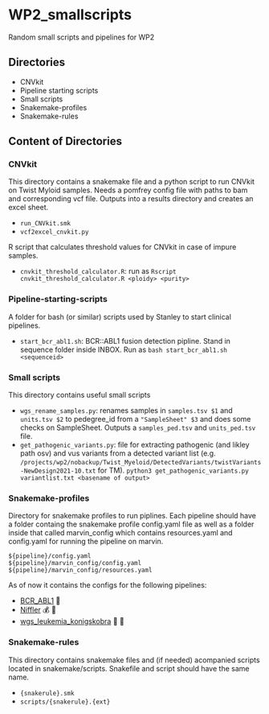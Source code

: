 # WP2_smallscripts
Random small scripts and pipelines for WP2

## Directories
- CNVkit
- Pipeline starting scripts
- Small scripts
- Snakemake-profiles
- Snakemake-rules


## Content of Directories
### CNVkit
This directory contains a snakemake file and a python script to run CNVkit on Twist Myloid samples. Needs a pomfrey config file with paths to bam and corresponding vcf file. Outputs into a results directory and creates an excel sheet.
- `run_CNVkit.smk`
- `vcf2excel_cnvkit.py`

R script that calculates threshold values for CNVkit in case of impure samples.
- `cnvkit_threshold_calculator.R`: run as `Rscript cnvkit_threshold_calculator.R <ploidy> <purity>`

### Pipeline-starting-scripts
A folder for bash (or similar) scripts used by Stanley to start clinical pipelines.
- `start_bcr_abl1.sh`: BCR::ABL1 fusion detection pipline. Stand in sequence folder inside INBOX. Run as `bash start_bcr_abl1.sh <sequenceid>`

### Small scripts
This directory contains useful small scripts
- `wgs_rename_samples.py`: renames samples in `samples.tsv $1` and `units.tsv $2` to pedegree_id from a `"SampleSheet" $3` and does some checks on SampleSheet. Outputs a `samples_ped.tsv` and `units_ped.tsv` file.
- `get_pathogenic_variants.py`:  file for extracting pathogenic (and likley path osv) and vus variants from a detected variant list (e.g. `/projects/wp2/nobackup/Twist_Myeloid/DetectedVariants/twistVariants-NewDesign2021-10.txt` for TM). `python3 get_pathogenic_variants.py variantlist.txt <basename of output>`


### Snakemake-profiles
Directory for snakemake profiles to run piplines. Each pipeline should have a folder containg the snakemake profile config.yaml file as well as a folder inside that called marvin_config which contains resources.yaml and config.yaml for running the pipeline on marvin.
```
${pipeline}/config.yaml
${pipeline}/marvin_config/config.yaml
${pipeline}/marvin_config/resources.yaml
```
As of now it contains the configs for the following pipelines:
- [BCR_ABL1](https://github.com/clinical-genomics-uppsala/bcr_abl_pipeline/) :snake:
- [Niffler](https://github.com/clinical-genomics-uppsala/niffler_small_cnv) :moneybag: :gem:
- [wgs_leukemia_konigskobra](https://github.com/clinical-genomics-uppsala/wgs_leukemia_konigskobra) :crown: :snake:

### Snakemake-rules
This directory contains snakemake files and (if needed) acompanied scripts located in snakemake/scripts. Snakefile and script should have the same name.
- `{snakerule}.smk`
- `scripts/{snakerule}.{ext}`
